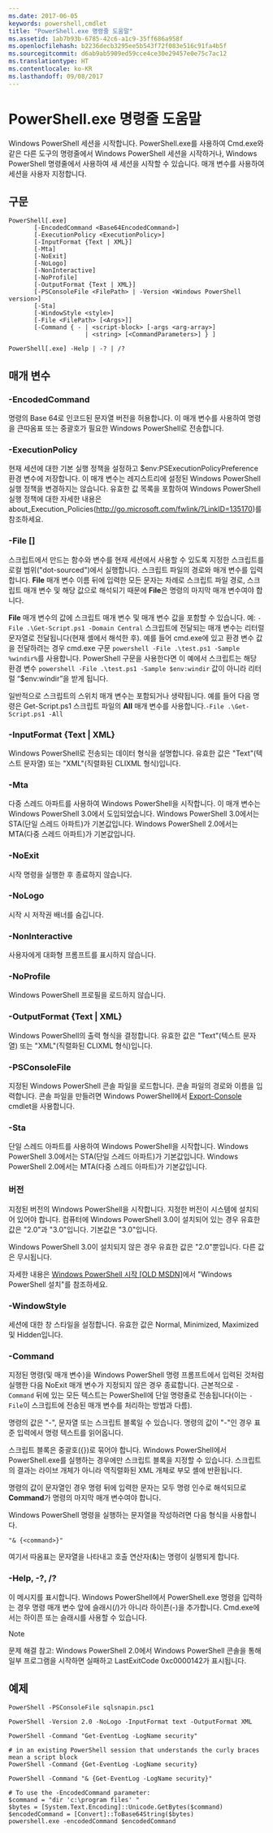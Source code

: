 ```yaml
---
ms.date: 2017-06-05
keywords: powershell,cmdlet
title: "PowerShell.exe 명령줄 도움말"
ms.assetid: 1ab7b93b-6785-42c6-a1c9-35ff686a958f
ms.openlocfilehash: b2236decb3295ee5b543f72f083e516c91fa4b5f
ms.sourcegitcommit: d6ab9ab5909ed59cce4ce30e29457e0e75c7ac12
ms.translationtype: HT
ms.contentlocale: ko-KR
ms.lasthandoff: 09/08/2017
---
```

# <a name="powershellexe-command-line-help"></a>PowerShell.exe 명령줄 도움말
Windows PowerShell 세션을 시작합니다. PowerShell.exe를 사용하여 Cmd.exe와 같은 다른 도구의 명령줄에서 Windows PowerShell 세션을 시작하거나, Windows PowerShell 명령줄에서 사용하여 새 세션을 시작할 수 있습니다. 매개 변수를 사용하여 세션을 사용자 지정합니다.

## <a name="syntax"></a>구문

```syntax
PowerShell[.exe]
       [-EncodedCommand <Base64EncodedCommand>]
       [-ExecutionPolicy <ExecutionPolicy>]
       [-InputFormat {Text | XML}] 
       [-Mta]
       [-NoExit]
       [-NoLogo]
       [-NonInteractive] 
       [-NoProfile] 
       [-OutputFormat {Text | XML}] 
       [-PSConsoleFile <FilePath> | -Version <Windows PowerShell version>]
       [-Sta]
       [-WindowStyle <style>]
       [-File <FilePath> [<Args>]]
       [-Command { - | <script-block> [-args <arg-array>]
                     | <string> [<CommandParameters>] } ]

PowerShell[.exe] -Help | -? | /?
```

## <a name="parameters"></a>매개 변수

### <a name="-encodedcommand-base64encodedcommand"></a>-EncodedCommand <Base64EncodedCommand>
명령의 Base 64로 인코드된 문자열 버전을 허용합니다. 이 매개 변수를 사용하여 명령을 큰따옴표 또는 중괄호가 필요한 Windows PowerShell로 전송합니다.

### <a name="-executionpolicy-executionpolicy"></a>-ExecutionPolicy <ExecutionPolicy>
현재 세션에 대한 기본 실행 정책을 설정하고 $env:PSExecutionPolicyPreference 환경 변수에 저장합니다. 이 매개 변수는 레지스트리에 설정된 Windows PowerShell 실행 정책을 변경하지는 않습니다. 유효한 값 목록을 포함하여 Windows PowerShell 실행 정책에 대한 자세한 내용은 about_Execution_Policies(http://go.microsoft.com/fwlink/?LinkID=135170)를 참조하세요.

### <a name="-file-filepath-parameters"></a>-File <FilePath> \[<Parameters>]
스크립트에서 만드는 함수와 변수를 현재 세션에서 사용할 수 있도록 지정한 스크립트를 로컬 범위("dot-sourced")에서 실행합니다. 스크립트 파일의 경로와 매개 변수를 입력합니다. **File** 매개 변수 이름 뒤에 입력한 모든 문자는 차례로 스크립트 파일 경로, 스크립트 매개 변수 및 해당 값으로 해석되기 때문에 **File**은 명령의 마지막 매개 변수여야 합니다.

**File** 매개 변수의 값에 스크립트 매개 변수 및 매개 변수 값을 포함할 수 있습니다. 예: `-File .\Get-Script.ps1 -Domain Central` 스크립트에 전달되는 매개 변수는 리터럴 문자열로 전달됩니다(현재 셸에서 해석한 후).
예를 들어 cmd.exe에 있고 환경 변수 값을 전달하려는 경우 cmd.exe 구문 `powershell -File .\test.ps1 -Sample %windir%`를 사용합니다. PowerShell 구문을 사용한다면 이 예에서 스크립트는 해당 환경 변수 `powershell -File .\test.ps1 -Sample $env:windir` 값이 아니라 리터럴 “$env:windir”을 받게 됩니다.

일반적으로 스크립트의 스위치 매개 변수는 포함되거나 생략됩니다. 예를 들어 다음 명령은 Get-Script.ps1 스크립트 파일의 **All** 매개 변수를 사용합니다.`-File .\Get-Script.ps1 -All`

### <a name="-inputformat-text--xml"></a>\-InputFormat {Text | XML}
Windows PowerShell로 전송되는 데이터 형식을 설명합니다. 유효한 값은 "Text"(텍스트 문자열) 또는 "XML"(직렬화된 CLIXML 형식)입니다.

### <a name="-mta"></a>-Mta
다중 스레드 아파트를 사용하여 Windows PowerShell을 시작합니다. 이 매개 변수는 Windows PowerShell 3.0에서 도입되었습니다. Windows PowerShell 3.0에서는 STA(단일 스레드 아파트)가 기본값입니다. Windows PowerShell 2.0에서는 MTA(다중 스레드 아파트)가 기본값입니다.

### <a name="-noexit"></a>-NoExit
시작 명령을 실행한 후 종료하지 않습니다.

### <a name="-nologo"></a>-NoLogo
시작 시 저작권 배너를 숨깁니다.

### <a name="-noninteractive"></a>-NonInteractive
사용자에게 대화형 프롬프트를 표시하지 않습니다.

### <a name="-noprofile"></a>-NoProfile
Windows PowerShell 프로필을 로드하지 않습니다.

### <a name="-outputformat-text--xml"></a>-OutputFormat {Text | XML}
Windows PowerShell의 출력 형식을 결정합니다. 유효한 값은 "Text"(텍스트 문자열) 또는 "XML"(직렬화된 CLIXML 형식)입니다.

### <a name="-psconsolefile-filepath"></a>-PSConsoleFile <FilePath>
지정된 Windows PowerShell 콘솔 파일을 로드합니다. 콘솔 파일의 경로와 이름을 입력합니다. 콘솔 파일을 만들려면 Windows PowerShell에서 [Export-Console](https://technet.microsoft.com/en-us/library/4bab1c02-9e61-4aaf-9957-11d1934ef4ef) cmdlet을 사용합니다.

### <a name="-sta"></a>-Sta
단일 스레드 아파트를 사용하여 Windows PowerShell을 시작합니다. Windows PowerShell 3.0에서는 STA(단일 스레드 아파트)가 기본값입니다. Windows PowerShell 2.0에서는 MTA(다중 스레드 아파트)가 기본값입니다.

### <a name="-version-windows-powershell-version"></a>버전 <Windows PowerShell Version>
지정된 버전의 Windows PowerShell을 시작합니다. 지정한 버전이 시스템에 설치되어 있어야 합니다. 컴퓨터에 Windows PowerShell 3.0이 설치되어 있는 경우 유효한 값은 "2.0"과 "3.0"입니다. 기본값은 "3.0"입니다.

Windows PowerShell 3.0이 설치되지 않은 경우 유효한 값은 "2.0"뿐입니다. 다른 값은 무시됩니다.

자세한 내용은 [Windows PowerShell 시작 [OLD MSDN]](https://technet.microsoft.com/en-us/library/69555d95-b481-43e1-86e7-b46d68b3e2dd)에서 "Windows PowerShell 설치"를 참조하세요.

### <a name="-windowstyle-window-style"></a>-WindowStyle <Window style>
세션에 대한 창 스타일을 설정합니다. 유효한 값은 Normal, Minimized, Maximized 및 Hidden입니다.

### <a name="-command"></a>-Command
지정된 명령(및 매개 변수)을 Windows PowerShell 명령 프롬프트에서 입력된 것처럼 실행한 다음 NoExit 매개 변수가 지정되지 않은 경우 종료합니다.
근본적으로 `-Command` 뒤에 있는 모든 텍스트는 PowerShell에 단일 명령줄로 전송됩니다(이는 `-File`이 스크립트에 전송된 매개 변수를 처리하는 방법과 다름).

명령의 값은 "-", 문자열 또는 스크립트 블록일 수 있습니다. 명령의 값이 "-"인 경우 표준 입력에서 명령 텍스트를 읽어옵니다.

스크립트 블록은 중괄호({})로 묶어야 합니다. Windows PowerShell에서 PowerShell.exe를 실행하는 경우에만 스크립트 블록을 지정할 수 있습니다. 스크립트의 결과는 라이브 개체가 아니라 역직렬화된 XML 개체로 부모 셸에 반환됩니다.

명령의 값이 문자열인 경우 명령 뒤에 입력한 문자는 모두 명령 인수로 해석되므로 **Command**가 명령의 마지막 매개 변수여야 합니다.

Windows PowerShell 명령을 실행하는 문자열을 작성하려면 다음 형식을 사용합니다.

```
"& {<command>}"
```

여기서 따옴표는 문자열을 나타내고 호출 연산자(&)는 명령이 실행되게 합니다.

### <a name="-help---"></a>-Help, -?, /?
이 메시지를 표시합니다. Windows PowerShell에서 PowerShell.exe 명령을 입력하는 경우 명령 매개 변수 앞에 슬래시(/)가 아니라 하이픈(-)을 추가합니다. Cmd.exe에서는 하이픈 또는 슬래시를 사용할 수 있습니다.

> [!NOTE]
> 문제 해결 참고: Windows PowerShell 2.0에서 Windows PowerShell 콘솔을 통해 일부 프로그램을 시작하면 실패하고 LastExitCode 0xc0000142가 표시됩니다.

## <a name="examples"></a>예제

```
PowerShell -PSConsoleFile sqlsnapin.psc1

PowerShell -Version 2.0 -NoLogo -InputFormat text -OutputFormat XML

PowerShell -Command "Get-EventLog -LogName security"

# in an existing PowerShell session that understands the curly braces mean a script block
PowerShell -Command {Get-EventLog -LogName security}

PowerShell -Command "& {Get-EventLog -LogName security}"

# To use the -EncodedCommand parameter:
$command = "dir 'c:\program files' "
$bytes = [System.Text.Encoding]::Unicode.GetBytes($command)
$encodedCommand = [Convert]::ToBase64String($bytes)
powershell.exe -encodedCommand $encodedCommand
```

